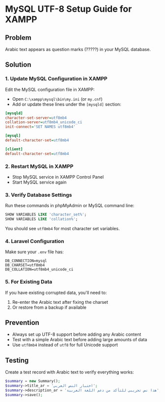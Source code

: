 # MySQL UTF-8 Setup Guide for XAMPP

## Problem
Arabic text appears as question marks (?????) in your MySQL database.

## Solution

### 1. Update MySQL Configuration in XAMPP

Edit the MySQL configuration file in XAMPP:
- Open `C:\xampp\mysql\bin\my.ini` (or `my.cnf`)
- Add or update these lines under the `[mysqld]` section:

```ini
[mysqld]
character-set-server=utf8mb4
collation-server=utf8mb4_unicode_ci
init-connect='SET NAMES utf8mb4'

[mysql]
default-character-set=utf8mb4

[client]
default-character-set=utf8mb4
```

### 2. Restart MySQL in XAMPP
- Stop MySQL service in XAMPP Control Panel
- Start MySQL service again

### 3. Verify Database Settings
Run these commands in phpMyAdmin or MySQL command line:

```sql
SHOW VARIABLES LIKE 'character_set%';
SHOW VARIABLES LIKE 'collation%';
```

You should see `utf8mb4` for most character set variables.

### 4. Laravel Configuration
Make sure your `.env` file has:

```env
DB_CONNECTION=mysql
DB_CHARSET=utf8mb4
DB_COLLATION=utf8mb4_unicode_ci
```

### 5. For Existing Data
If you have existing corrupted data, you'll need to:
1. Re-enter the Arabic text after fixing the charset
2. Or restore from a backup if available

## Prevention
- Always set up UTF-8 support before adding any Arabic content
- Test with a simple Arabic text before adding large amounts of data
- Use `utf8mb4` instead of `utf8` for full Unicode support

## Testing
Create a test record with Arabic text to verify everything works:

```php
$summary = new Summary();
$summary->title_ar = 'اختبار النص العربي';
$summary->description_ar = 'هذا نص تجريبي للتأكد من دعم اللغة العربية';
$summary->save();
``` 